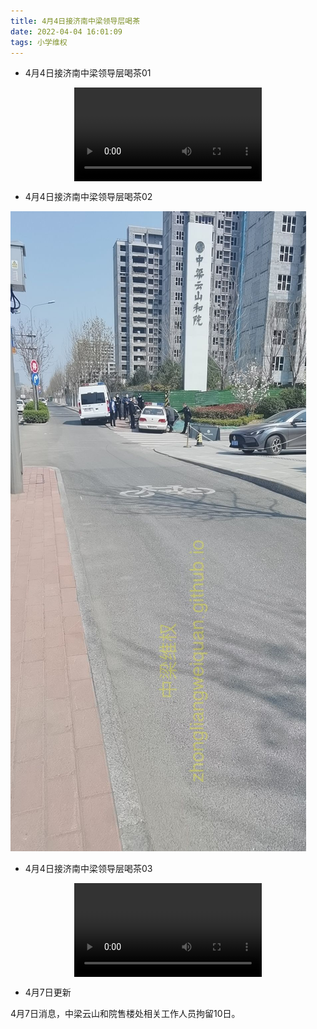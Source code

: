 ```yaml
---
title: 4月4日接济南中梁领导层喝茶
date: 2022-04-04 16:01:09
tags: 小学维权
---
```


- 4月4日接济南中梁领导层喝茶01

<video src="/4月4日接济南中梁领导层喝茶/4月4日接济南中梁领导层喝茶01.mp4" controls="controls" style="max-width: 100%; display: block; margin-left: auto; margin-right: auto;"  controlsList="nodownload">
your browser does not support the video tag
</video>

- 4月4日接济南中梁领导层喝茶02

![4月4日警察来车接济南中梁领导层喝茶](./4月4日接济南中梁领导层喝茶/4月4日接济南中梁领导层喝茶02.jpg)

- 4月4日接济南中梁领导层喝茶03

<video src="/4月4日接济南中梁领导层喝茶/4月4日接济南中梁领导层喝茶03.mp4" controls="controls" style="max-width: 100%; display: block; margin-left: auto; margin-right: auto;"  controlsList="nodownload">
your browser does not support the video tag
</video>

- 4月7日更新

4月7日消息，中梁云山和院售楼处相关工作人员拘留10日。